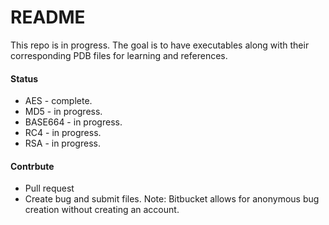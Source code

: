 # README #

This repo is in progress. The goal is to have executables along with their corresponding PDB files for learning and references. 

#### Status 

 - AES - complete.
 - MD5 - in progress.
 - BASE664 - in progress.
 - RC4 - in progress.
 - RSA - in progress. 


#### Contrbute  

 - Pull request
 - Create bug and submit files. Note: Bitbucket allows for anonymous bug creation without creating an account. 